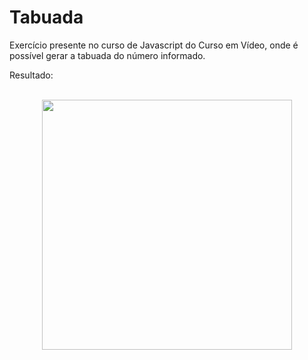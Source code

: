 # Tabuada

Exercício presente no curso de Javascript do Curso em Vídeo, onde é possível gerar a tabuada do número informado.

Resultado:

<br>

<div align="center">
<img src="https://user-images.githubusercontent.com/87499710/166807649-8d96995e-dfdf-4366-bc59-1cbc11c9a2d0.png" width="400px"/>
</div>

